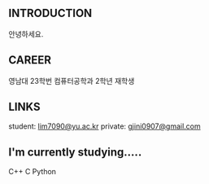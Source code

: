 ## INTRODUCTION
안녕하세요.

## CAREER
영남대 23학번 컴퓨터공학과 2학년 재학생

## LINKS
student: lim7090@yu.ac.kr 
private: gjini0907@gmail.com

## I'm currently studying.....
C++
C
Python


<!--
**Lim-09/Lim-09** is a ✨ _special_ ✨ repository because its `README.md` (this file) appears on your GitHub profile.

Here are some ideas to get you started:

- 🔭 I’m currently working on ...
- 🌱 I’m currently learning ...
- 👯 I’m looking to collaborate on ...
- 🤔 I’m looking for help with ...
- 💬 Ask me about ...
- 📫 How to reach me: ...
- 😄 Pronouns: ...
- ⚡ Fun fact: ...
-->
